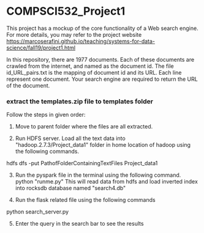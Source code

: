 # COMPSCI532_Project1

This project has a mockup of the core functionality of a Web search engine. For more details, you may refer to the project website https://marcoserafini.github.io/teaching/systems-for-data-science/fall19/project1.html

In this repository, there are 1977 documents. Each of these documents are crawled from the internet, and named as the document id. The file id_URL_pairs.txt is the mapping of document id and its URL. Each line represent one document. Your search engine are required to return the URL of the document. 


### extract the templates.zip file to templates folder ####

Follow the steps in given order:

1. Move to parent folder where the files are all extracted. 
 
2. Run HDFS server. Load all the text data into "hadoop.2.7.3/Project_data1" folder in home location of hadoop using the following commands.

hdfs dfs -put PathofFolderContainingTextFiles Project_data1  

3. Run the pyspark file in the terminal using the following command.
 python "runme.py"
This will read data from hdfs and load inverted index into rocksdb database named "search4.db"

4. Run the flask related file using the following commands

python search_server.py

5. Enter the query in the search bar to see the results



